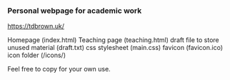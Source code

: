 ### Personal webpage for academic work
https://tdbrown.uk/

Homepage (index.html)
Teaching page (teaching.html)
draft file to store unused material (draft.txt)
css stylesheet (main.css)
favicon (favicon.ico)
icon folder (/icons/)

Feel free to copy for your own use.
